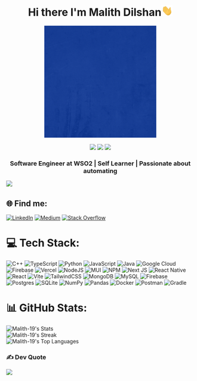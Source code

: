  
 <h1 align="center">Hi there I'm Malith Dilshan<img src="https://raw.githubusercontent.com/ABSphreak/ABSphreak/master/gifs/Hi.gif" width="30px"> </h1>


<p align="center"> <img src="https://github.com/Malith-19/Malith-19/blob/main/A%20Story%20of%20Hope.gif" height="300" /> </p>


<p align="center">
 <img src="https://img.shields.io/badge/Interest-Problem%20Solving,%20    Algorithms,%20    Automation-blue" />
 <img src="https://img.shields.io/badge/Lives-Kuliyapitiya,%20Sri%20Lanka-purple" />
 <img src="https://img.shields.io/badge/Languages-English%20Sinhala-blueviolet" />
</p>


<h3 align="center">
 Software Engineer at WSO2 | Self Learner | Passionate about automating
</h3>

[![](https://visitcount.itsvg.in/api?id=Malith-19&icon=8&color=6)](https://visitcount.itsvg.in)
 


## 🌐 Find me:
[![LinkedIn](https://img.shields.io/badge/LinkedIn-%230077B5.svg?logo=linkedin&logoColor=white)](https://linkedin.com/in/malith-dilshan) [![Medium](https://img.shields.io/badge/Medium-12100E?logo=medium&logoColor=white)](https://medium.com/@malith_dilshan) [![Stack Overflow](https://img.shields.io/badge/-Stackoverflow-FE7A16?logo=stack-overflow&logoColor=white)](https://stackoverflow.com/users/15493910/malith-dilshan) 

# 💻 Tech Stack:
![C++](https://img.shields.io/badge/c++-%2300599C.svg?style=for-the-badge&logo=c%2B%2B&logoColor=white) ![TypeScript](https://img.shields.io/badge/typescript-%23007ACC.svg?style=for-the-badge&logo=typescript&logoColor=white) ![Python](https://img.shields.io/badge/python-3670A0?style=for-the-badge&logo=python&logoColor=ffdd54) ![JavaScript](https://img.shields.io/badge/javascript-%23323330.svg?style=for-the-badge&logo=javascript&logoColor=%23F7DF1E) ![Java](https://img.shields.io/badge/java-%23ED8B00.svg?style=for-the-badge&logo=openjdk&logoColor=white) ![Google Cloud](https://img.shields.io/badge/GoogleCloud-%234285F4.svg?style=for-the-badge&logo=google-cloud&logoColor=white) ![Firebase](https://img.shields.io/badge/firebase-%23039BE5.svg?style=for-the-badge&logo=firebase) ![Vercel](https://img.shields.io/badge/vercel-%23000000.svg?style=for-the-badge&logo=vercel&logoColor=white) ![NodeJS](https://img.shields.io/badge/node.js-6DA55F?style=for-the-badge&logo=node.js&logoColor=white) ![MUI](https://img.shields.io/badge/MUI-%230081CB.svg?style=for-the-badge&logo=mui&logoColor=white) ![NPM](https://img.shields.io/badge/NPM-%23CB3837.svg?style=for-the-badge&logo=npm&logoColor=white) ![Next JS](https://img.shields.io/badge/Next-black?style=for-the-badge&logo=next.js&logoColor=white) ![React Native](https://img.shields.io/badge/react_native-%2320232a.svg?style=for-the-badge&logo=react&logoColor=%2361DAFB) ![React](https://img.shields.io/badge/react-%2320232a.svg?style=for-the-badge&logo=react&logoColor=%2361DAFB) ![Vite](https://img.shields.io/badge/vite-%23646CFF.svg?style=for-the-badge&logo=vite&logoColor=white) ![TailwindCSS](https://img.shields.io/badge/tailwindcss-%2338B2AC.svg?style=for-the-badge&logo=tailwind-css&logoColor=white) ![MongoDB](https://img.shields.io/badge/MongoDB-%234ea94b.svg?style=for-the-badge&logo=mongodb&logoColor=white) ![MySQL](https://img.shields.io/badge/mysql-%2300000f.svg?style=for-the-badge&logo=mysql&logoColor=white) ![Firebase](https://img.shields.io/badge/Firebase-039BE5?style=for-the-badge&logo=Firebase&logoColor=white) ![Postgres](https://img.shields.io/badge/postgres-%23316192.svg?style=for-the-badge&logo=postgresql&logoColor=white) ![SQLite](https://img.shields.io/badge/sqlite-%2307405e.svg?style=for-the-badge&logo=sqlite&logoColor=white) ![NumPy](https://img.shields.io/badge/numpy-%23013243.svg?style=for-the-badge&logo=numpy&logoColor=white) ![Pandas](https://img.shields.io/badge/pandas-%23150458.svg?style=for-the-badge&logo=pandas&logoColor=white) ![Docker](https://img.shields.io/badge/docker-%230db7ed.svg?style=for-the-badge&logo=docker&logoColor=white) ![Postman](https://img.shields.io/badge/Postman-FF6C37?style=for-the-badge&logo=postman&logoColor=white) ![Gradle](https://img.shields.io/badge/Gradle-02303A.svg?style=for-the-badge&logo=Gradle&logoColor=white)
# 📊 GitHub Stats:
![Malith-19's Stats](https://github-readme-stats.vercel.app/api?username=Malith-19&theme=react&show_icons=true&hide_border=true&count_private=true)</br>
![Malith-19's Streak](https://github-readme-streak-stats.herokuapp.com/?user=Malith-19&theme=react&hide_border=true)<br/>
![Malith-19's Top Languages](https://github-readme-stats.vercel.app/api/top-langs/?username=Malith-19&theme=react&show_icons=true&hide_border=true&layout=compact)

### ✍️ Dev Quote
![](https://quotes-github-readme.vercel.app/api?type=horizontal&theme=radical)

